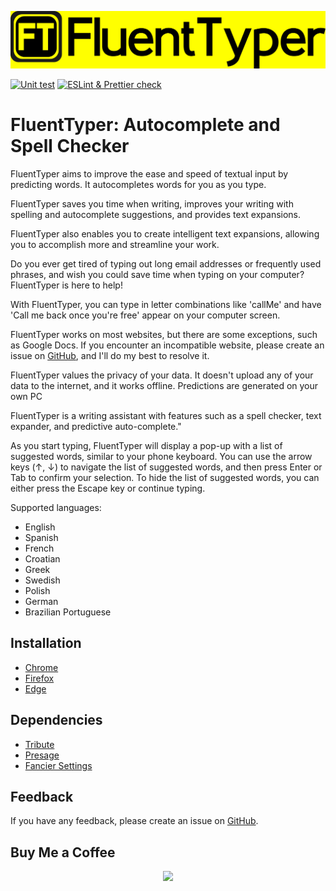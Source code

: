 
![Logo](https://github.com/bartekplus/FluentTyper/raw/master/promotional_materials/icon/LogoFluentTyper.png)


[![Unit test](https://github.com/bartekplus/FluentTyper/actions/workflows/test.yml/badge.svg)](https://github.com/bartekplus/FluentTyper/actions/workflows/test.yml)
[![ESLint & Prettier check](https://github.com/bartekplus/FluentTyper/actions/workflows/lintCheck.yml/badge.svg)](https://github.com/bartekplus/FluentTyper/actions/workflows/lintCheck.yml)


# FluentTyper: Autocomplete and Spell Checker

FluentTyper aims to improve the ease and speed of textual input by predicting words. It autocompletes words for you as you type.

FluentTyper saves you time when writing, improves your writing with spelling and autocomplete suggestions, and provides text expansions.

FluentTyper also enables you to create intelligent text expansions, allowing you to accomplish more and streamline your work.

Do you ever get tired of typing out long email addresses or frequently used phrases, and wish you could save time when typing on your computer? FluentTyper is here to help!

With FluentTyper, you can type in letter combinations like 'callMe' and have 'Call me back once you're free' appear on your computer screen.

FluentTyper works on most websites, but there are some exceptions, such as Google Docs. If you encounter an incompatible website, please create an issue on [GitHub](https://github.com/bartekplus/FluentTyper), and I'll do my best to resolve it.

FluentTyper values the privacy of your data. It doesn't upload any of your data to the internet, and it works offline. Predictions are generated on your own PC

FluentTyper is a writing assistant with features such as a spell checker, text expander, and predictive auto-complete."

As you start typing, FluentTyper will display a pop-up with a list of suggested words, similar to your phone keyboard.
You can use the arrow keys (↑, ↓) to navigate the list of suggested words, and then press Enter or Tab to confirm your selection.
To hide the list of suggested words, you can either press the Escape key or continue typing.

Supported languages:
- English
- Spanish
- French
- Croatian
- Greek
- Swedish
- Polish
- German
- Brazilian Portuguese

## Installation

 - [Chrome](https://chrome.google.com/webstore/detail/fluenttyper-autocomplete/mbjlobpodpimgbkmlmjiblnmfgajmebm)
 - [Firefox](https://addons.mozilla.org/en-US/firefox/addon/fluenttyper/)
 - [Edge](https://microsoftedge.microsoft.com/addons/detail/fluenttyper-autocomplete/ljenfpihmhkddgmjoipinkhflinoofcn)


## Dependencies

- [Tribute](https://github.com/bartekplus/tribute)
- [Presage](https://github.com/bartekplus/presage)
- [Fancier Settings](https://github.com/bartekplus/fancier-settings)


## Feedback

If you have any feedback, please create an issue on [GitHub](https://github.com/bartekplus/FluentTyper).

## Buy Me a Coffee

<p align="center" width="100%">
    <a href="https://www.buymeacoffee.com/FluentTyper"><img src="https://cdn.buymeacoffee.com/buttons/v2/default-yellow.png"></a>
</p>
